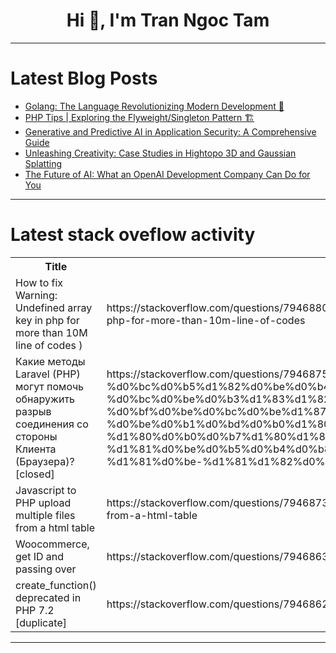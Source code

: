 <h1 align="center">Hi 👋, I'm Tran Ngoc Tam</h1>

---

# Latest Blog Posts 
<!-- BLOG-POST-LIST:START -->
- [Golang: The Language Revolutionizing Modern Development 🚀](https://dev.to/tavernetech/golang-the-language-revolutionizing-modern-development-22a2)
- [PHP Tips | Exploring the Flyweight/Singleton Pattern 🏗️](https://dev.to/razielrodrigues/php-tips-exploring-the-flyweightsingleton-pattern-f10)
- [Generative and Predictive AI in Application Security: A Comprehensive Guide](https://dev.to/lynxfelony1/generative-and-predictive-ai-in-application-security-a-comprehensive-guide-iaf)
- [Unleashing Creativity: Case Studies in Hightopo 3D and Gaussian Splatting](https://dev.to/hightopo/unleashing-creativity-case-studies-in-hightopo-3d-and-gaussian-splatting-59ff)
- [The Future of AI: What an OpenAI Development Company Can Do for You](https://dev.to/michael_oliver_12e41257b3/the-future-of-ai-what-an-openai-development-company-can-do-for-you-21do)
<!-- BLOG-POST-LIST:END -->

---

# Latest stack oveflow activity
<table>
  <tr><th>Title</th><th>Link</th></tr>
  <!-- STACKOVERFLOW:START --><tr><td>How to fix Warning: Undefined array key in php for more than 10M line of codes &rpar;</td><td>https://stackoverflow.com/questions/79468805/how-to-fix-warning-undefined-array-key-in-php-for-more-than-10m-line-of-codes</td></tr><tr><td>Какие методы Laravel &lpar;PHP&rpar; могут помочь обнаружить разрыв соединения со стороны Клиента &lpar;Браузера&rpar;? [closed]</td><td>https://stackoverflow.com/questions/79468759/%d0%9a%d0%b0%d0%ba%d0%b8%d0%b5-%d0%bc%d0%b5%d1%82%d0%be%d0%b4%d1%8b-laravel-php-%d0%bc%d0%be%d0%b3%d1%83%d1%82-%d0%bf%d0%be%d0%bc%d0%be%d1%87%d1%8c-%d0%be%d0%b1%d0%bd%d0%b0%d1%80%d1%83%d0%b6%d0%b8%d1%82%d1%8c-%d1%80%d0%b0%d0%b7%d1%80%d1%8b%d0%b2-%d1%81%d0%be%d0%b5%d0%b4%d0%b8%d0%bd%d0%b5%d0%bd%d0%b8%d1%8f-%d1%81%d0%be-%d1%81%d1%82%d0%be%d1%80%d0%be%d0%bd%d1%8b</td></tr><tr><td>Javascript to PHP upload multiple files from a html table</td><td>https://stackoverflow.com/questions/79468736/javascript-to-php-upload-multiple-files-from-a-html-table</td></tr><tr><td>Woocommerce, get ID and passing over</td><td>https://stackoverflow.com/questions/79468632/woocommerce-get-id-and-passing-over</td></tr><tr><td>create_function&lpar;&rpar; deprecated in PHP 7.2 [duplicate]</td><td>https://stackoverflow.com/questions/79468628/create-function-deprecated-in-php-7-2</td></tr><!-- STACKOVERFLOW:END -->
</table>

---


